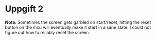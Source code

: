 # Uppgift 2

**Note:** Sometimes the screen gets garbled on start/reset, hitting the reset button on the mcu will eventually make it start in a sane state. I could not figure out how to reliably reset the screen.

##

